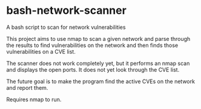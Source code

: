 # bash-network-scanner
A bash script to scan for network vulnerabilities

This project aims to use nmap to scan a given network and parse through the results to find vulnerabilities on the network and then finds those vulnerabilities on a CVE list. 

The scanner does not work completely yet, but it performs an nmap scan and displays the open ports. It does not yet look through the CVE list. 

The future goal is to make the program find the active CVEs on the network and report them. 

Requires nmap to run.
